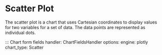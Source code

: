 # Scatter Plot

The scatter plot is a chart that uses Cartesian coordinates to display values for two variables for a set of data. The data points are represented as individual dots.

::: Chart form fields
    handler: ChartFieldsHandler
    options:
      engine: plotly
      chart_type: Scatter
